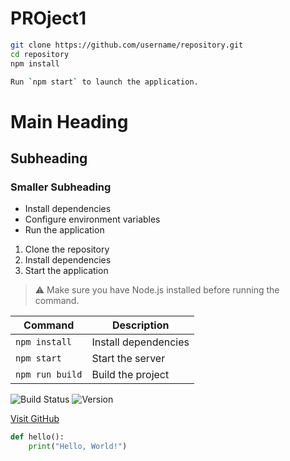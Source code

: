 # PROject1

```bash
git clone https://github.com/username/repository.git
cd repository
npm install

Run `npm start` to launch the application.
```
# Main Heading
## Subheading
### Smaller Subheading

- Install dependencies
- Configure environment variables
- Run the application

1. Clone the repository
2. Install dependencies
3. Start the application

> ⚠️ Make sure you have Node.js installed before running the command.

| Command | Description |
|---------|-------------|
| `npm install` | Install dependencies |
| `npm start` | Start the server |
| `npm run build` | Build the project |


![Build Status](https://img.shields.io/badge/build-passing-green)
![Version](https://img.shields.io/badge/version-1.0.0-blue)

[Visit GitHub](https://github.com)

```python
def hello():
    print("Hello, World!")
```



